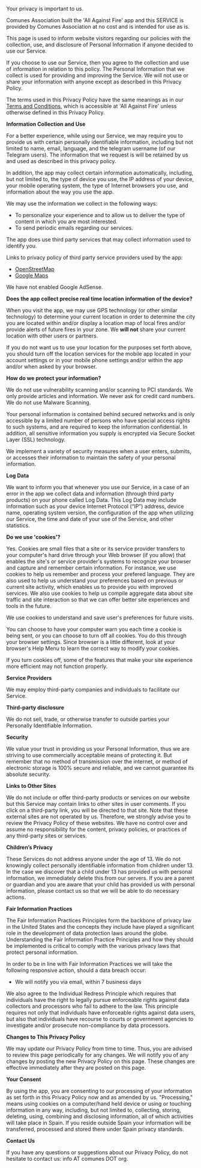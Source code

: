 Your privacy is important to us.

Comunes Association built the 'All Against Fire' app and this SERVICE is provided by Comunes Association at no cost and is intended for use as is.

This page is used to inform website visitors regarding our policies with the collection, use, and disclosure of Personal Information if anyone decided to use our Service.

If you choose to use our Service, then you agree to the collection and use of information in relation to this policy. The Personal Information that we collect is used for providing and improving the Service. We will not use or share your information with anyone except as described in this Privacy Policy.

The terms used in this Privacy Policy have the same meanings as in our [Terms and Conditions](/terms), which is accessible at 'All Against Fire' unless otherwise defined in this Privacy Policy.

**Information Collection and Use**

For a better experience, while using our Service, we may require you to provide us with certain personally identifiable information, including but not limited to name, email, language, and the telegram username (of our Telegram users). The information that we request is will be retained by us and used as described in this privacy policy.

In addition, the app may collect certain information automatically, including, but not limited to, the type of device you use, the IP address of your device, your mobile operating system, the type of Internet browsers you use, and information about the way you use the app.

We may use the information we collect in the following ways:
* To personalize your experience and to allow us to deliver the type of content in which you are most interested.
* To send periodic emails regarding our services.

The app does use third party services that may collect information used to identify you.

Links to privacy policy of third party service providers used by the app:

* [OpenStreetMap](https://wiki.openstreetmap.org/wiki/Privacy_Policy/)
* [Google Maps](https://developers.google.com/maps/terms?hl=es#3-privacy-and-personal-information)

We have not enabled Google AdSense.

**Does the app collect precise real time location information of the device?**

When you visit the app, we may use GPS technology (or other similar technology) to determine your current location in order to determine the city you are located within and/or display a location map of local fires and/or provide alerts of future fires in your zone. We **will not** share your current location with other users or partners.

If you do not want us to use your location for the purposes set forth above, you should turn off the location services for the mobile app located in your account settings or in your mobile phone settings and/or within the app and/or when asked by your browser.

**How do we protect your information?**

We do not use vulnerability scanning and/or scanning to PCI standards. We only provide articles and information. We never ask for credit card numbers. We do not use Malware Scanning.

Your personal information is contained behind secured networks and is only accessible by a limited number of persons who have special access rights to such systems, and are required to keep the information confidential. In addition, all sensitive information you supply is encrypted via Secure Socket Layer (SSL) technology.

We implement a variety of security measures when a user enters, submits, or accesses their information to maintain the safety of your personal information.

**Log Data**

We want to inform you that whenever you use our Service, in a case of an error in the app we collect data and information (through third party products) on your phone called Log Data. This Log Data may include information such as your device Internet Protocol (“IP”) address, device name, operating system version, the configuration of the app when utilizing our Service, the time and date of your use of the Service, and other statistics.

**Do we use 'cookies'?**

Yes. Cookies are small files that a site or its service provider transfers to your computer's hard drive through your Web browser (if you allow) that enables the site's or service provider's systems to recognize your browser and capture and remember certain information. For instance, we use cookies to help us remember and process your prefered language. They are also used to help us understand your preferences based on previous or current site activity, which enables us to provide you with improved services. We also use cookies to help us compile aggregate data about site traffic and site interaction so that we can offer better site experiences and tools in the future.

We use cookies to understand and save user's preferences for future visits.

You can choose to have your computer warn you each time a cookie is being sent, or you can choose to turn off all cookies. You do this through your browser settings. Since browser is a little different, look at your browser's Help Menu to learn the correct way to modify your cookies.

If you turn cookies off, some of the features that make your site experience more efficient may not function properly.

**Service Providers**

We may employ third-party companies and individuals to facilitate our Service.

**Third-party disclosure**

We do not sell, trade, or otherwise transfer to outside parties your Personally Identifiable Information.

**Security**

We value your trust in providing us your Personal Information, thus we are striving to use commercially acceptable means of protecting it. But remember that no method of transmission over the internet, or method of electronic storage is 100% secure and reliable, and we cannot guarantee its absolute security.

**Links to Other Sites**

We do not include or offer third-party products or services on our website but this Service may contain links to other sites in user comments. If you click on a third-party link, you will be directed to that site. Note that these external sites are not operated by us. Therefore, we strongly advise you to review the Privacy Policy of these websites. We have no control over and assume no responsibility for the content, privacy policies, or practices of any third-party sites or services.

**Children’s Privacy**

These Services do not address anyone under the age of 13. We do not knowingly collect personally identifiable information from children under 13. In the case we discover that a child under 13 has provided us with personal information, we immediately delete this from our servers. If you are a parent or guardian and you are aware that your child has provided us with personal information, please contact us so that we will be able to do necessary actions.

**Fair Information Practices**

The Fair Information Practices Principles form the backbone of privacy law in the United States and the concepts they include have played a significant role in the development of data protection laws around the globe. Understanding the Fair Information Practice Principles and how they should be implemented is critical to comply with the various privacy laws that protect personal information.

In order to be in line with Fair Information Practices we will take the following responsive action, should a data breach occur:
* We will notify you via email, within 7 business days

We also agree to the Individual Redress Principle which requires that individuals have the right to legally pursue enforceable rights against data collectors and processors who fail to adhere to the law. This principle requires not only that individuals have enforceable rights against data users, but also that individuals have recourse to courts or government agencies to investigate and/or prosecute non-compliance by data processors.

**Changes to This Privacy Policy**

We may update our Privacy Policy from time to time. Thus, you are advised to review this page periodically for any changes. We will notify you of any changes by posting the new Privacy Policy on this page. These changes are effective immediately after they are posted on this page.

**Your Consent**

By using the app, you are consenting to our processing of your information as set forth in this Privacy Policy now and as amended by us. "Processing," means using cookies on a computer/hand held device or using or touching information in any way, including, but not limited to, collecting, storing, deleting, using, combining and disclosing information, all of which activities will take place in Spain. If you reside outside Spain your information will be transferred, processed and stored there under Spain privacy standards.

**Contact Us**

If you have any questions or suggestions about our Privacy Policy, do not hesitate to contact us: info AT comunes DOT org.
